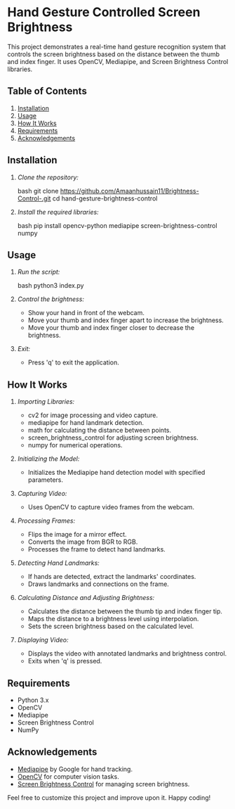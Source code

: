 # Hand Gesture Controlled Screen Brightness

This project demonstrates a real-time hand gesture recognition system that controls the screen brightness based on the distance between the thumb and index finger. It uses OpenCV, Mediapipe, and Screen Brightness Control libraries.

## Table of Contents

1. [Installation](#installation)
2. [Usage](#usage)
3. [How It Works](#how-it-works)
4. [Requirements](#requirements)
5. [Acknowledgements](#acknowledgements)

## Installation

1. *Clone the repository:*

    bash
    git clone https://github.com/Amaanhussain11/Brightness-Control-.git
    cd hand-gesture-brightness-control
    

2. *Install the required libraries:*

    bash
    pip install opencv-python mediapipe screen-brightness-control numpy
    

## Usage

1. *Run the script:*

    bash
    python3 index.py
    

2. *Control the brightness:*

    - Show your hand in front of the webcam.
    - Move your thumb and index finger apart to increase the brightness.
    - Move your thumb and index finger closer to decrease the brightness.

3. *Exit:*

    - Press 'q' to exit the application.

## How It Works

1. *Importing Libraries:*
   - cv2 for image processing and video capture.
   - mediapipe for hand landmark detection.
   - math for calculating the distance between points.
   - screen_brightness_control for adjusting screen brightness.
   - numpy for numerical operations.

2. *Initializing the Model:*
   - Initializes the Mediapipe hand detection model with specified parameters.

3. *Capturing Video:*
   - Uses OpenCV to capture video frames from the webcam.

4. *Processing Frames:*
   - Flips the image for a mirror effect.
   - Converts the image from BGR to RGB.
   - Processes the frame to detect hand landmarks.

5. *Detecting Hand Landmarks:*
   - If hands are detected, extract the landmarks' coordinates.
   - Draws landmarks and connections on the frame.

6. *Calculating Distance and Adjusting Brightness:*
   - Calculates the distance between the thumb tip and index finger tip.
   - Maps the distance to a brightness level using interpolation.
   - Sets the screen brightness based on the calculated level.

7. *Displaying Video:*
   - Displays the video with annotated landmarks and brightness control.
   - Exits when 'q' is pressed.

## Requirements

- Python 3.x
- OpenCV
- Mediapipe
- Screen Brightness Control
- NumPy

## Acknowledgements

- [Mediapipe](https://github.com/google/mediapipe) by Google for hand tracking.
- [OpenCV](https://opencv.org/) for computer vision tasks.
- [Screen Brightness Control](https://pypi.org/project/screen-brightness-control/) for managing screen brightness.

Feel free to customize this project and improve upon it. Happy coding!